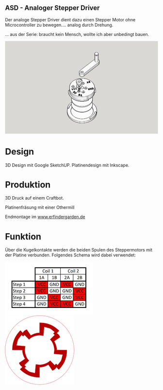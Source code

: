 ##  ASD - Analoger Stepper Driver  ##

Der analoge Stepper Driver dient dazu einen Stepper Motor ohne Microcontroller zu bewegen.... analog durch Drehung.

... aus der Serie: braucht kein Mensch, wollte ich aber unbedingt bauen.

![](https://github.com/minirevollo/ASD-analoger-stepper-driver/blob/master/ADS%20Analoger%20Stepper%20Driver%201.jpg)

# Design #

3D Design mit Google SketchUP. Platinendesign mit Inkscape.

# Produktion #

3D Druck auf einem Craftbot.

Platinenfräsung mit einer Othermill

Endmontage im www.erfindergarden.de

# Funktion #

Über die Kugelkontakte werden die beiden Spulen des Steppermotors mit der Platine verbunden. Folgendes Schema wird dabei verwendet:

![](https://github.com/minirevollo/ASD-analoger-stepper-driver/blob/master/ASD%20Ansteuerung.png)
![](https://github.com/minirevollo/ASD-analoger-stepper-driver/blob/master/ASD%20AnalogerStepperDriver.svg)

